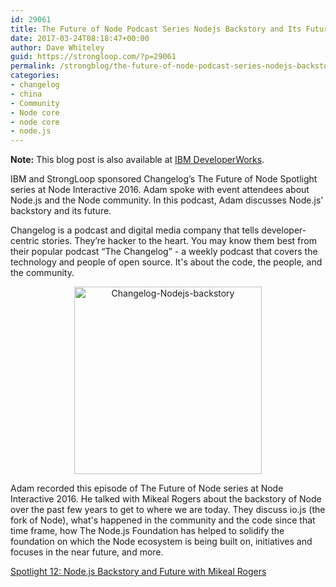 ```yaml
---
id: 29061
title: The Future of Node Podcast Series Nodejs Backstory and Its Future
date: 2017-03-24T08:18:47+00:00
author: Dave Whiteley
guid: https://strongloop.com/?p=29061
permalink: /strongblog/the-future-of-node-podcast-series-nodejs-backstory-future/
categories: 
- changelog
- china
- Community
- Node core
- node core
- node.js
---
```


**Note:** This blog post is also available at [IBM DeveloperWorks](https://developer.ibm.com/node/2017/03/24/the-future-of-node-podcast-series-nodejs-backstory-future/).

<p>IBM and StrongLoop sponsored Changelog’s The Future of Node Spotlight series at Node Interactive 2016. Adam spoke with event attendees about Node.js and the Node community. In this podcast, Adam discusses Node.js' backstory and its future.</p>

<p>Changelog is a podcast and digital media company that tells developer-centric stories. They’re hacker to the heart. You may know them best from their popular podcast “The Changelog” - a weekly podcast that covers the technology and people of open source. It's about the code, the people, and the community.</p>

<p style="text-align: center;"><img class="size-medium" alt="Changelog-Nodejs-backstory" src="{{site.url}}/blog-assets/2017/03/Changelog-Nodejs-backstory.png" width="300" height="300" style="display:inline-block;"/></p>

<p>Adam recorded this episode of The Future of Node series at Node Interactive 2016. He talked with Mikeal Rogers about the backstory of Node over the past few years to get to where we are today. They discuss io.js (the fork of Node), what's happened in the community and the code since that time frame, how The Node.js Foundation has helped to solidify the foundation on which the Node ecosystem is being built on, initiatives and focuses in the near future, and more.</p>


[Spotlight 12: Node.js Backstory and Future with Mikeal Rogers](https://changelog.com/spotlight/12)
